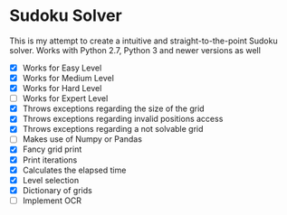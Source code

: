 # Sudoku Solver
This is my attempt to create a intuitive and straight-to-the-point Sudoku solver.
Works with Python 2.7, Python 3 and newer versions as well

- [x] Works for Easy Level
- [x] Works for Medium Level
- [x] Works for Hard Level
- [ ] Works for Expert Level
- [x] Throws exceptions regarding the size of the grid
- [x] Throws exceptions regarding invalid positions access
- [x] Throws exceptions regarding a not solvable grid
- [ ] Makes use of Numpy or Pandas
- [x] Fancy grid print
- [x] Print iterations
- [x] Calculates the elapsed time
- [x] Level selection
- [x] Dictionary of grids
- [ ] Implement OCR
